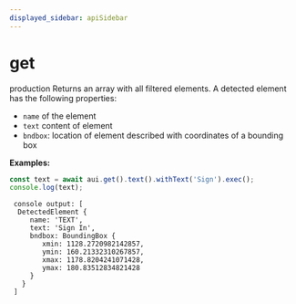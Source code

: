 ```yaml
---
displayed_sidebar: apiSidebar
---
```

# get

 <span class="theme-doc-version-badge badge badge--success">production</span> 
Returns an array with all filtered elements.
A detected element has the following properties:
- `name` of the element
- `text` content of element
- `bndbox`: location of element described with coordinates of a bounding box

**Examples:**
```typescript 
const text = await aui.get().text().withText('Sign').exec();
console.log(text);
```
```text 
 console output: [
  DetectedElement {
     name: 'TEXT',
     text: 'Sign In',
     bndbox: BoundingBox {
        xmin: 1128.2720982142857,
        ymin: 160.21332310267857,
        xmax: 1178.8204241071428,
        ymax: 180.83512834821428
     }
   }
 ]
```

